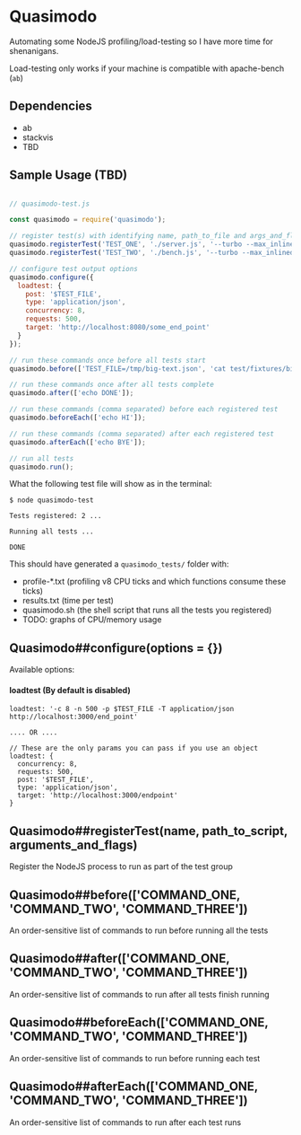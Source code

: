 # Quasimodo

Automating some NodeJS profiling/load-testing so I have more time for shenanigans.

Load-testing only works if your machine is compatible with apache-bench (`ab`)

## Dependencies

- ab
- stackvis
- TBD

## Sample Usage (TBD)

```js

// quasimodo-test.js

const quasimodo = require('quasimodo');

// register test(s) with identifying name, path_to_file and args_and_flags
quasimodo.registerTest('TEST_ONE', './server.js', '--turbo --max_inlined_source_size=700');
quasimodo.registerTest('TEST_TWO', './bench.js', '--turbo --max_inlined_source_size=700');

// configure test output options
quasimodo.configure({
  loadtest: {
    post: '$TEST_FILE',
    type: 'application/json',
    concurrency: 8,
    requests: 500,
    target: 'http://localhost:8080/some_end_point'
  }
});

// run these commands once before all tests start
quasimodo.before(['TEST_FILE=/tmp/big-text.json', 'cat test/fixtures/big-text.txt | jq -rM "{text: .}" > $TEST_FILE']);

// run these commands once after all tests complete
quasimodo.after(['echo DONE']);

// run these commands (comma separated) before each registered test
quasimodo.beforeEach(['echo HI']);

// run these commands (comma separated) after each registered test
quasimodo.afterEach(['echo BYE']);

// run all tests
quasimodo.run();
```

What the following test file will show as in the terminal:

```
$ node quasimodo-test

Tests registered: 2 ...

Running all tests ...

DONE
```

This should have generated a `quasimodo_tests/` folder with:
- profile-*.txt (profiling v8 CPU ticks and which functions consume these ticks)
- results.txt (time per test)
- quasimodo.sh (the shell script that runs all the tests you registered)
- TODO: graphs of CPU/memory usage

## Quasimodo##configure(options = {})

Available options:

#### loadtest (By default is disabled)
```
loadtest: '-c 8 -n 500 -p $TEST_FILE -T application/json http://localhost:3000/end_point'

.... OR ....

// These are the only params you can pass if you use an object
loadtest: {
  concurrency: 8,
  requests: 500,
  post: '$TEST_FILE',
  type: 'application/json',
  target: 'http://localhost:3000/endpoint'
}

```


## Quasimodo##registerTest(name, path_to_script, arguments_and_flags)

Register the NodeJS process to run as part of the test group


## Quasimodo##before(['COMMAND_ONE, 'COMMAND_TWO', 'COMMAND_THREE'])

An order-sensitive list of commands to run before running all the tests


## Quasimodo##after(['COMMAND_ONE, 'COMMAND_TWO', 'COMMAND_THREE'])

An order-sensitive list of commands to run after all tests finish running


## Quasimodo##beforeEach(['COMMAND_ONE, 'COMMAND_TWO', 'COMMAND_THREE'])

An order-sensitive list of commands to run before running each test


## Quasimodo##afterEach(['COMMAND_ONE, 'COMMAND_TWO', 'COMMAND_THREE'])

An order-sensitive list of commands to run after each test runs
